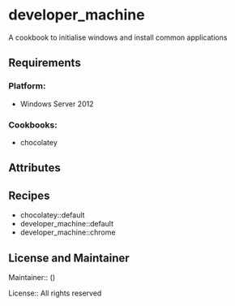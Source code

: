 # developer_machine

A cookbook to initialise windows and install common applications

## Requirements

### Platform:

- Windows Server 2012

### Cookbooks:

- chocolatey

## Attributes

## Recipes

- chocolatey::default
- developer_machine::default
- developer_machine::chrome

## License and Maintainer

Maintainer:: (<Connor Conway>)

License:: All rights reserved